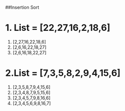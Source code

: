 ##Insertion Sort

# 1. List = [22,27,16,2,18,6]

1. [2,27,16,22,18,6]
2. [2,6,16,22,18,27]
3. [2,6,16,18,22,27]

# 2.List = [7,3,5,8,2,9,4,15,6]

1. [2,3,5,8,7,9,4,15,6]
2. [2,3,4,8,7,9,5,15,6]
3. [2,3,4,5,7,9,8,16,6]
4. [2,3,4,5,6,9,8,16,7]